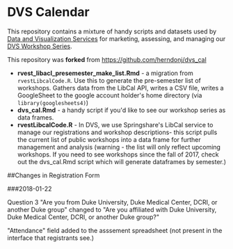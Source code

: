 # DVS Calendar

This repository contains a mixture of handy scripts and datasets used by [Data and Visualization Services](library.duke.edu/data) for marketing, assessing, and managing our [DVS Workshop Series](library.duke.edu/news).

This repository was **forked** from https://github.com/herndonj/dvs_cal

* **rvest_libacl_presemester_make_list.Rmd** - a migration from `rvestLibcalCode.R`.  Use this to generate the pre-semester list of workshops.  Gathers data from the LibCal API, writes a CSV file, writes a GoogleSheet to the google account holder's home directory (via `library(googlesheets4)`)
* **dvs_cal.Rmd** - a handy script if you'd like to see our workshop series as data frames.
* **rvestLibcalCode.R** - In DVS, we use Springshare's LibCal service to manage our registrations and workshop descriptions- this script pulls the current list of public workshops into a data frame for further management and analysis (warning - the list will only reflect upcoming workshops.  If you need to see workshops since the fall of 2017, check out the dvs_cal.Rmd script which will generate dataframes by semester.)

##Changes in Registration Form

###2018-01-22

Question 3 "Are you from Duke University, Duke Medical Center, DCRI, or another Duke group" changed to "Are you affiliated with Duke University, Duke Medical Center, DCRI, or another Duke group?"

"Attendance" field added to the asssement spreadsheet (not present in the interface that registrants see.)

